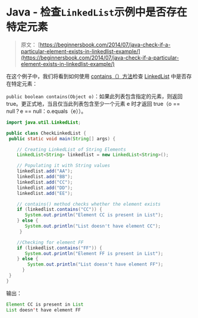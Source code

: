 # Java - 检查`LinkedList`示例中是否存在特定元素

> 原文： [https://beginnersbook.com/2014/07/java-check-if-a-particular-element-exists-in-linkedlist-example/](https://beginnersbook.com/2014/07/java-check-if-a-particular-element-exists-in-linkedlist-example/)

在这个例子中，我们将看到如何使用 [contains（）方法](https://docs.oracle.com/javase/7/docs/api/java/util/LinkedList.html#contains(java.lang.Object))检查 [LinkedList](https://beginnersbook.com/2013/12/linkedlist-in-java-with-example/ "LinkedList in Java with Example") 中是否存在特定元素：

`public boolean contains(Object o)`：如果此列表包含指定的元素，则返回 true。更正式地，当且仅当此列表包含至少一个元素 e 时才返回 true（o == null？e == null：o.equals（e））。

```java
import java.util.LinkedList;

public class CheckLinkedList {
 public static void main(String[] args) {

    // Creating LinkedList of String Elements
    LinkedList<String> linkedlist = new LinkedList<String>();

    // Populating it with String values
    linkedlist.add("AA");
    linkedlist.add("BB");
    linkedlist.add("CC");
    linkedlist.add("DD");
    linkedlist.add("EE");

    // contains() method checks whether the element exists
    if (linkedlist.contains("CC")) {
       System.out.println("Element CC is present in List");
    } else {
       System.out.println("List doesn't have element CC");
     }

    //Checking for element FF
    if (linkedlist.contains("FF")) {
       System.out.println("Element FF is present in List");
    } else {
        System.out.println("List doesn't have element FF");
      }
 }
}
```

输出：

```java
Element CC is present in List
List doesn't have element FF
```